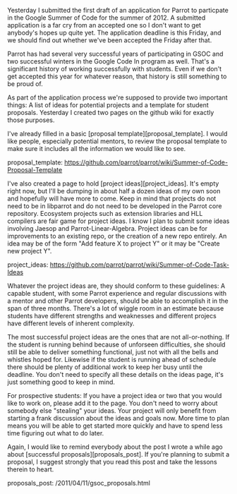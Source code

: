 Yesterday I submitted the first draft of an application for Parrot to particpate
in the Google Summer of Code for the summer of 2012. A submitted application is
a far cry from an accepted one so I don't want to get anybody's hopes up quite
yet. The application deadline is this Friday, and we should find out whether
we've been accepted the Friday after that.

Parrot has had several very successful years of participating in GSOC and two
successful winters in the Google Code In program as well. That's a significant
history of working successfully with students. Even if we don't get accepted
this year for whatever reason, that history is still something to be proud of.

As part of the application process we're supposed to provide two important
things: A list of ideas for potential projects and a template for student
proposals. Yesterday I created two pages on the github wiki for exactly those
purposes.

I've already filled in a basic [proposal template][proposal_template]. I would
like people, especially potential mentors, to review the proposal template to
make sure it includes all the information we would like to see.

proposal_template: https://github.com/parrot/parrot/wiki/Summer-of-Code-Proposal-Template

I've also created a page to hold [project ideas][project_ideas]. It's empty
right now, but I'll be dumping in about half a dozen ideas of my own soon and
hopefully will have more to come. Keep in mind that projects do not need to be
in libparrot and do not need to be developed in the Parrot core repository.
Ecosystem projects such as extension libraries and HLL compilers are fair game
for project ideas. I know I plan to submit some ideas involving Jaesop and
Parrot-Linear-Algebra. Project ideas can be for improvements to an existing
repo, or the creation of a new repo entirely. An idea may be of the form "Add
feature X to project Y" or it may be "Create new project Y".

project_ideas: https://github.com/parrot/parrot/wiki/Summer-of-Code-Task-Ideas

Whatever the project ideas are, they should conform to these guidelines: A
capable student, with some Parrot experience and regular discussions with a
mentor and other Parrot developers, should be able to accomplish it in the
span of three months. There's a lot of wiggle room in an estimate because
students have different strengths and weaknesses and different projecs
have different levels of inherent complexity.

The most successful project ideas are the ones that are not all-or-nothing.
If the student is running behind because of unforseen difficulties, she should
still be able to deliver something functional, just not with all the bells and
whistles hoped for. Likewise if the student is running ahead of schedule there
should be plenty of additional work to keep her busy until the deadline. You
don't need to specify all these details on the ideas page, it's just something
good to keep in mind.

For prospective students: If you have a project idea or two that you would like
to work on, please add it to the page. You don't need to worry about somebody
else "stealing" your ideas. Your project will only benefit from starting a
frank discussion about the ideas and goals now. More time to plan means you
will be able to get started more quickly and have to spend less time figuring
out what to do later.

Again, I would like to remind everybody about the post I wrote a while ago
about [successful proposals][proposals_post]. If you're planning to submit a
proposal, I suggest strongly that you read this post and take the lessons
therein to heart.

proposals_post: /2011/04/11/gsoc_proposals.html

